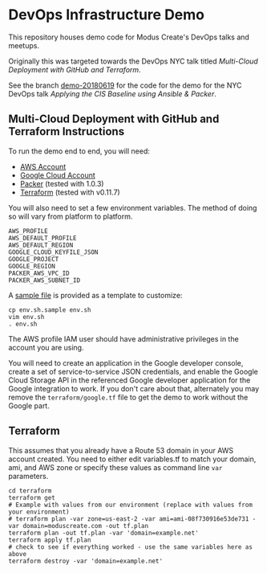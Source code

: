 DevOps Infrastructure Demo
===========================

This repository houses demo code for Modus Create's DevOps talks and meetups.

Originally this was targeted towards the DevOps NYC talk titled _Multi-Cloud Deployment with GitHub and Terraform_.

See the branch [demo-20180619](https://github.com/ModusCreateOrg/devops-infra-demo/tree/demo-20180619) for the code for the demo for the NYC DevOps talk _Applying the CIS Baseline using Ansible & Packer_.

Multi-Cloud Deployment with GitHub and Terraform Instructions
-------------------------------------------------------------

To run the demo end to end, you will need:

* [AWS Account](https://aws.amazon.com/)
* [Google Cloud Account](https://cloud.google.com/)
* [Packer](https://www.packer.io/) (tested with 1.0.3)
* [Terraform](https://www.terraform.io/) (tested with  v0.11.7)

You will also need to set a few environment variables. The method of doing so will vary from platform to platform.

```
AWS_PROFILE
AWS_DEFAULT_PROFILE
AWS_DEFAULT_REGION
GOOGLE_CLOUD_KEYFILE_JSON
GOOGLE_PROJECT
GOOGLE_REGION
PACKER_AWS_VPC_ID
PACKER_AWS_SUBNET_ID
```

A [sample file](env.sh.sample) is provided as a template to customize:

```
cp env.sh.sample env.sh
vim env.sh
. env.sh
```

The AWS profile IAM user should have administrative privileges in the account you are using.

You will need to create an application in the Google developer console, create a set of service-to-service JSON credentials, and enable the Google Cloud Storage API in the referenced Google developer application for the Google integration to work. If you don't care about that, alternately you may remove the `terraform/google.tf` file to get the demo to work without the Google part.

Terraform
---------

This assumes that you already have a Route 53 domain in your AWS account created.
You need to either edit variables.tf to match your domain, ami, and AWS zone or specify these values as command line `var` parameters.

    cd terraform
    terraform get
    # Example with values from our environment (replace with values from your environment)
    # terraform plan -var zone=us-east-2 -var ami=ami-08f730916e53de731 -var domain=moduscreate.com -out tf.plan
    terraform plan -out tf.plan -var 'domain=example.net'
    terraform apply tf.plan
    # check to see if everything worked - use the same variables here as above
    terraform destroy -var 'domain=example.net'

